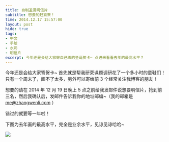```yaml
---
title: 自制圣诞明信片
subtitle: 想要的赶紧来！
time: 2014.12.17 15:57:00
layout: post
hide: true
tags:
- 中文
- 手绘
- 水彩
- 明信片
excerpt: 今年还是会给大家寄自己画的圣诞贺卡~ 点进来看看去年的最高水平？
---
```


今年还是会给大家寄贺卡~ 首先就是帮我研究课题调研花了一个多小时的童鞋们！只有一个周末了，画不了太多，另外可以寄给前 3 个经常关注我博客的朋友！

想要的请在 2014 年 12 月 19 日晚上 5 点之前给我发邮件说想要明信片，抢到前三名，然后我确认后，发邮件告诉我你的地址邮编~（我的邮箱是 me@zhangwenli.com ）

错过的就要等一年啦！

下图为去年画的最高水平，完全是业余水平，见谅见谅哈哈~

<img class="single-img" src="{{ site.url }}/img/loading.gif" data-src="http://ww3.sinaimg.cn/bmiddle/6048cbcejw1ebron8k9rrj20hs0c5whl.jpg" />
